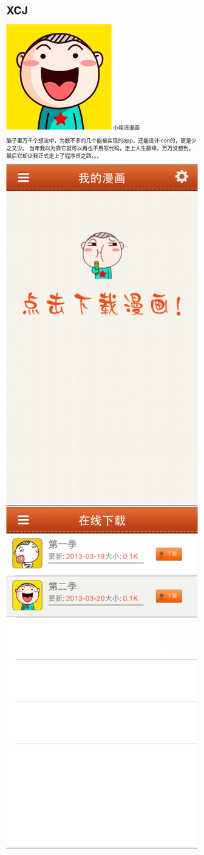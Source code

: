 # XCJ
![icon](https://github.com/Apanlin/XCJ/blob/master/icon/icon.jpg)
小纯洁漫画 

脑子里万千个想法中，为数不多的几个能被实现的app，还能设计icon的，更是少之又少。
当年我以为靠它就可以再也不用写代码，走上人生巅峰，万万没想到，最后它却让我正式走上了程序员之路。。。


![xgt](https://github.com/Apanlin/XCJ/blob/master/IMG_2578.PNG)
![xgt2](https://github.com/Apanlin/XCJ/blob/master/IMG_2579.PNG)
